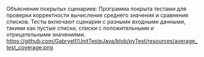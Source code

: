 Объяснение покрытых сценариев:
Программа покрыта тестами для проверки корректности вычисления среднего значения и сравнения списков.
Тесты включают сценарии с разными входными данными, 
такими как пустые списки, списки с положительными и отрицательными значениями.
https://github.com/Gabryelf/UnitTesteJava/blob/pyTest/resources/average_test_coverage.png
